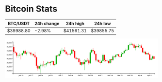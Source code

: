 # Bitcoin Stats

BTC/USDT|24h change|24h high|24h low|
|---|---|---|---|
|$39988.80|-2.98%|$41561.31|$39855.75|

<img src="./chart.svg">
